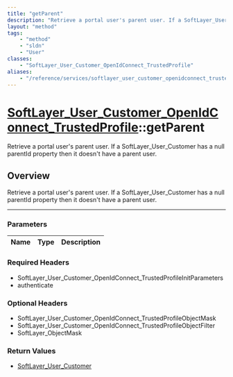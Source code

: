 ```yaml
---
title: "getParent"
description: "Retrieve a portal user's parent user. If a SoftLayer_User_Customer has a null parentId property then it doesn't have a p... "
layout: "method"
tags:
    - "method"
    - "sldn"
    - "User"
classes:
    - "SoftLayer_User_Customer_OpenIdConnect_TrustedProfile"
aliases:
    - "/reference/services/softlayer_user_customer_openidconnect_trustedprofile/getParent"
---
```

# [SoftLayer_User_Customer_OpenIdConnect_TrustedProfile](/reference/services/SoftLayer_User_Customer_OpenIdConnect_TrustedProfile)::getParent

Retrieve a portal user's parent user. If a SoftLayer_User_Customer has a null parentId property then it doesn't have a parent user.


## Overview 
Retrieve a portal user's parent user. If a SoftLayer_User_Customer has a null parentId property then it doesn't have a parent user.

-----

### Parameters 
|Name | Type | Description |
| --- | --- | --- |


### Required Headers
* SoftLayer_User_Customer_OpenIdConnect_TrustedProfileInitParameters
* authenticate


### Optional Headers
* SoftLayer_User_Customer_OpenIdConnect_TrustedProfileObjectMask
* SoftLayer_User_Customer_OpenIdConnect_TrustedProfileObjectFilter
* SoftLayer_ObjectMask

### Return Values
* <a href='/reference/datatypes/SoftLayer_User_Customer'>SoftLayer_User_Customer </a>




